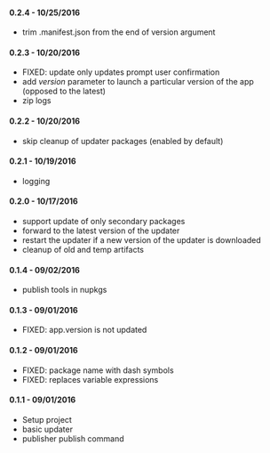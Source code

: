 #### 0.2.4 - 10/25/2016
* trim .manifest.json from the end of version argument

#### 0.2.3 - 10/20/2016
* FIXED: update only updates prompt user confirmation
* add *version* parameter to launch a particular version of the app (opposed to the latest)
* zip logs

#### 0.2.2 - 10/20/2016
* skip cleanup of updater packages (enabled by default)

#### 0.2.1 - 10/19/2016
* logging

#### 0.2.0 - 10/17/2016
* support update of only secondary packages 
* forward to the latest version of the updater
* restart the updater if a new version of the updater is downloaded
* cleanup of old and temp artifacts

#### 0.1.4 - 09/02/2016
* publish tools in nupkgs

#### 0.1.3 - 09/01/2016
* FIXED: app.version is not updated

#### 0.1.2 - 09/01/2016
* FIXED: package name with dash symbols
* FIXED: replaces variable expressions

#### 0.1.1 - 09/01/2016
* Setup project
* basic updater
* publisher publish command
